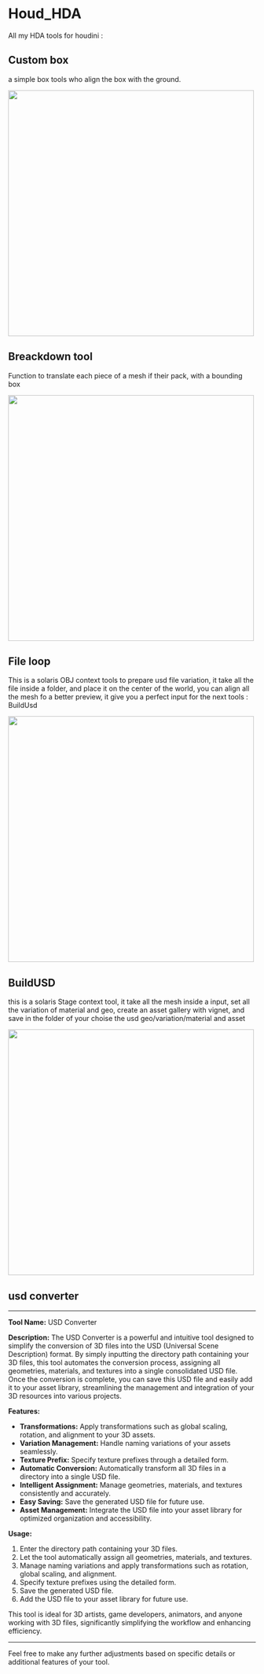 # Houd_HDA
All my HDA tools for houdini : 


## Custom box

a simple box tools who align the box with the ground.

<image src="WIkiHoudini/customBox.jpg" width= 500>
  
  ## Breackdown tool
  
  Function to translate each piece of a mesh if their pack, with a bounding box 
  
  <image src="WIkiHoudini/breackDown.jpg" width= 500>
  
  ## File loop 
  
  This is a solaris OBJ context tools to prepare usd file variation,  it take all the file inside a folder, and place it on the center of the world, you can align all the mesh fo a better preview, it give you a perfect input for the next tools : BuildUsd
  
  <image src="WIkiHoudini/fileLoop.jpg" width= 500>
  
  ## BuildUSD
  
  this is a solaris Stage context tool, it take all the mesh inside a input, set all the variation of material and geo, create an asset gallery with vignet, and save in the folder of your choise the usd geo/variation/material and asset
  
   <image src="WIkiHoudini/buildUsd.jpg" width= 500>
  
## usd converter

---

**Tool Name:** USD Converter

**Description:**
The USD Converter is a powerful and intuitive tool designed to simplify the conversion of 3D files into the USD (Universal Scene Description) format. By simply inputting the directory path containing your 3D files, this tool automates the conversion process, assigning all geometries, materials, and textures into a single consolidated USD file. Once the conversion is complete, you can save this USD file and easily add it to your asset library, streamlining the management and integration of your 3D resources into various projects.

**Features:**
- **Transformations:** Apply transformations such as global scaling, rotation, and alignment to your 3D assets.
- **Variation Management:** Handle naming variations of your assets seamlessly.
- **Texture Prefix:** Specify texture prefixes through a detailed form.
- **Automatic Conversion:** Automatically transform all 3D files in a directory into a single USD file.
- **Intelligent Assignment:** Manage geometries, materials, and textures consistently and accurately.
- **Easy Saving:** Save the generated USD file for future use.
- **Asset Management:** Integrate the USD file into your asset library for optimized organization and accessibility.

**Usage:**
1. Enter the directory path containing your 3D files.
2. Let the tool automatically assign all geometries, materials, and textures.
3. Manage naming variations and apply transformations such as rotation, global scaling, and alignment.
4. Specify texture prefixes using the detailed form.
5. Save the generated USD file.
6. Add the USD file to your asset library for future use.

This tool is ideal for 3D artists, game developers, animators, and anyone working with 3D files, significantly simplifying the workflow and enhancing efficiency.

---

Feel free to make any further adjustments based on specific details or additional features of your tool.
